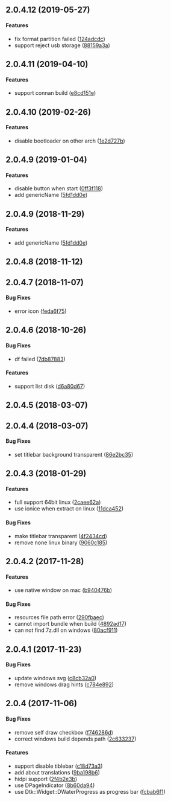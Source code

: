 <a name="2.0.4.12"></a>
## 2.0.4.12 (2019-05-27)


#### Features

*   fix format partition failed ([124adcdc](https://github.com/linuxdeepin/deepin-boot-maker/commit/124adcdc7faf10c07801a16c8be7ef2c5b25e9c6))
*   support reject usb storage ([88159a3a](https://github.com/linuxdeepin/deepin-boot-maker/commit/88159a3abcf5b38425459db776b9df8130c7b296))



<a name="2.0.4.11"></a>
## 2.0.4.11 (2019-04-10)


#### Features

*   support connan build ([e8cd151e](https://github.com/linuxdeepin/deepin-boot-maker/commit/e8cd151e85a72c347ace81d0456c56c0523e893b))



<a name="2.0.4.10"></a>
## 2.0.4.10 (2019-02-26)


#### Features

*   disable bootloader on other arch ([1e2d727b](https://github.com/linuxdeepin/deepin-boot-maker/commit/1e2d727b7620a641026eb05bfbc4f7c35077381b))



<a name="2.0.4.9"></a>
## 2.0.4.9 (2019-01-04)


#### Features

*   disable button when start ([0ff3f118](https://github.com/linuxdeepin/deepin-boot-maker/commit/0ff3f1189a61355383c5231fa342c95e84d86e5d))
*   add genericName ([5fd1dd0e](https://github.com/linuxdeepin/deepin-boot-maker/commit/5fd1dd0ec1e739c16054833c2b8430fbb7306532))



<a name=""></a>
##  2.0.4.9 (2018-11-29)


#### Features

*   add genericName ([5fd1dd0e](https://github.com/linuxdeepin/deepin-boot-maker/commit/5fd1dd0ec1e739c16054833c2b8430fbb7306532))



<a name="2.0.4.8"></a>
## 2.0.4.8 (2018-11-12)




<a name="2.0.4.7"></a>
## 2.0.4.7 (2018-11-07)


#### Bug Fixes

*   error icon ([feda6f75](https://github.com/linuxdeepin/deepin-boot-maker/commit/feda6f75690bfe082975c088f3ef22fdbae0f2d3))



<a name="2.0.4.6"></a>
## 2.0.4.6 (2018-10-26)


#### Bug Fixes

*   df failed ([7db87883](https://github.com/linuxdeepin/deepin-boot-maker/commit/7db87883a501cf0f0ca515b95f972e24902868a6))

#### Features

*   support list disk ([d6a80d67](https://github.com/linuxdeepin/deepin-boot-maker/commit/d6a80d67f88bee2aaf17ef720761c9417a6057ec))



<a name="2.0.4.4"></a>
## 2.0.4.5 (2018-03-07)
## 2.0.4.4 (2018-03-07)


#### Bug Fixes

*   set titlebar background transparent ([86e2bc35](https://github.com/linuxdeepin/deepin-boot-maker/commit/86e2bc3535281b989e205729e03161508a1c0cfd))



<a name="2.0.4.3"></a>
## 2.0.4.3 (2018-01-29)


#### Features

*   full support 64bit linux ([2caee62a](https://github.com/linuxdeepin/deepin-boot-maker/commit/2caee62ab95a554f576f2f75dd17d17548da2fb4))
*   use ionice when extract on linux ([11dca452](https://github.com/linuxdeepin/deepin-boot-maker/commit/11dca452eb0c45556c327da2d0dc1115a1d34671))

#### Bug Fixes

*   make titlebar transparent ([4f2434cd](https://github.com/linuxdeepin/deepin-boot-maker/commit/4f2434cdbf29072d904565c5377859a2ab7b3daf))
*   remove none linux binary ([9060c185](https://github.com/linuxdeepin/deepin-boot-maker/commit/9060c185896f34aebc67be199a727187da22901e))



<a name="2.0.4.2"></a>
## 2.0.4.2 (2017-11-28)


#### Features

*   use native window on mac ([b940476b](https://github.com/linuxdeepin/deepin-boot-maker/commit/b940476b7ff3727a10f4f6f251de12457613580a))

#### Bug Fixes

*   resources file path error ([290fbaec](https://github.com/linuxdeepin/deepin-boot-maker/commit/290fbaec2d0988e5f712849e5da73d70621591ae))
*   cannot import bundle when build ([4892ad17](https://github.com/linuxdeepin/deepin-boot-maker/commit/4892ad17acfeecf21e5c9e74fb2c51e21e56e33c))
*   can not find 7z.dll on windows ([80acf911](https://github.com/linuxdeepin/deepin-boot-maker/commit/80acf911637cbeb83c791e3095a0b29540ddc042))



<a name="2.0.4.1"></a>
## 2.0.4.1 (2017-11-23)


#### Bug Fixes

*   update windows svg ([c8cb32a0](https://github.com/linuxdeepin/deepin-boot-maker/commit/c8cb32a0e04220473cf395541bd9d74ed5d085f6))
*   remove windows drag hints ([c784e892](https://github.com/linuxdeepin/deepin-boot-maker/commit/c784e89215a70546e27b9df70f2437f3c2d8789c))



<a name="2.0.4"></a>
## 2.0.4 (2017-11-06)


#### Bug Fixes

*   remove self draw checkbox ([f746286d](https://github.com/linuxdeepin/deepin-boot-maker/commit/f746286d4bf969826644c77636d7ebde4a689b8b))
*   correct windows build depends path ([2c633237](https://github.com/linuxdeepin/deepin-boot-maker/commit/2c6332378f3ec769ace7419f1714a30e356dba3e))

#### Features

*   support disable tiblebar ([c18d73a3](https://github.com/linuxdeepin/deepin-boot-maker/commit/c18d73a33fe6af886cf51cc7453e73fda4441f10))
*   add about translations ([9ba198b6](https://github.com/linuxdeepin/deepin-boot-maker/commit/9ba198b678fe8c0818c1785a7e5815942b5b10fd))
*   hidpi support ([2f4b2e3b](https://github.com/linuxdeepin/deepin-boot-maker/commit/2f4b2e3b8fe580a364b32c56b3e3151631729d6d))
*   use DPageIndicator ([8b60da94](https://github.com/linuxdeepin/deepin-boot-maker/commit/8b60da946dbfc1a368c49f59eb6f4f558179d182))
*   use Dtk::Widget::DWaterProgress as progress bar ([fcbab6f1](https://github.com/linuxdeepin/deepin-boot-maker/commit/fcbab6f19c71fdf363a433eee9b1fdbc3641b26e))



